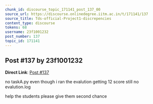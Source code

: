 ```yaml
---
chunk_id: discourse_topic_171141_post_137_00
source_url: https://discourse.onlinedegree.iitm.ac.in/t/171141/137
source_title: Tds-official-Project1-discrepencies
content_type: discourse
tokens: 68
username: 23f1001232
post_number: 137
topic_id: 171141
---
```


## Post #137 by 23f1001232

**Direct Link**: [Post #137](https://discourse.onlinedegree.iitm.ac.in/t/171141/137)

no taskA.py even though i ran the evalution getting 12 score still no evalution.log

help the students please give them second chance
